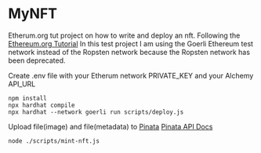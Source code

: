 # MyNFT
Etherum.org tut project on how to write and deploy an nft.
Following the [Ethereum.org Tutorial](https://ethereum.org/en/developers/tutorials/how-to-write-and-deploy-an-nft/)
In this test project I am using the Goerli Ethereum test network instead of the Ropsten network because the Ropsten network has been deprecated. 

Create .env file with your Etherum network PRIVATE_KEY and your Alchemy API_URL
```
npm install
npx hardhat compile
npx hardhat --network goerli run scripts/deploy.js
```
Upload file(image) and file(metadata) to [Pinata](https://pinata.cloud)
[Pinata API Docs](https://docs.pinata.cloud/)
```
node ./scripts/mint-nft.js
```
